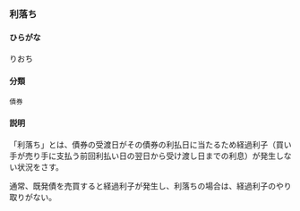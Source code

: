 <div style="display:none;">

## [あ行](securities-terms?id=あ行)
## [か行](securities-terms?id=か行)
## [さ行](securities-terms?id=さ行)
## [た行](securities-terms?id=た行)
## [な行](securities-terms?id=な行)
## [は行](securities-terms?id=は行)
## [ま行](securities-terms?id=ま行)
## [や行](securities-terms?id=や行)
## [ら行](securities-terms?id=ら行)

</div>

### 利落ち

#### ひらがな

りおち

#### 分類

`債券`

#### 説明

「利落ち」とは、債券の受渡日がその債券の利払日に当たるため経過利子（買い手が売り手に支払う前回利払い日の翌日から受け渡し日までの利息）が発生しない状況をさす。
通常、既発債を売買すると経過利子が発生し、利落ちの場合は、経過利子のやり取りがない。

<div style="display:none;">

## [わ行](securities-terms?id=わ行)
## [英数字・記号](securities-terms?id=英数字・記号)

</div>

